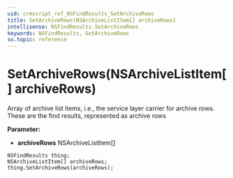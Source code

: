 ```yaml
---
uid: crmscript_ref_NSFindResults_SetArchiveRows
title: SetArchiveRows(NSArchiveListItem[] archiveRows)
intellisense: NSFindResults.SetArchiveRows
keywords: NSFindResults, GetArchiveRows
so.topic: reference
---
```


# SetArchiveRows(NSArchiveListItem[] archiveRows)

Array of archive list items, i.e., the service layer carrier for archive rows. These are the find results, represented as archive rows

**Parameter:** 
* **archiveRows** NSArchiveListItem[]

```crmscript
NSFindResults thing;
NSArchiveListItem[] archiveRows;
thing.SetArchiveRows(archiveRows);
```

